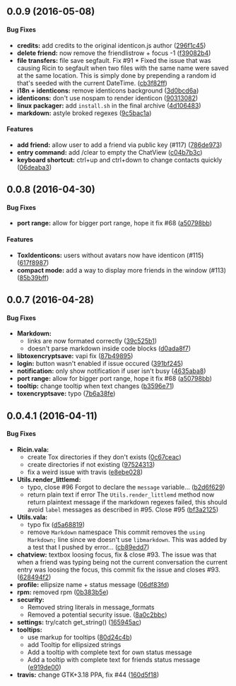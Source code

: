 ## 0.0.9 (2016-05-08)
#### Bug Fixes
* **credits:**  add credits to the original identicon.js author ([296f1c45](https://github.com/RicinApp/Ricin/commit/296f1c45a89f2622b65f4ea28ff5c15703f555f0))
* **delete friend:**  now remove the friendlistrow + focus -1 ([f39082b4](https://github.com/RicinApp/Ricin/commit/f39082b496466c061c08ff9ebfad1bcb6c81821b))
* **file transfers:**  file save segfault. Fix #91 * Fixed the issue that was causing Ricin to   segfault when two files with the same name   were saved at the same location. This is simply   done by prepending a random id that's seeded   with the current DateTime. ([cb3f82ff](https://github.com/RicinApp/Ricin/commit/cb3f82ff345af8bf2c088ff31ef5f73234c043b2))
* **i18n + identicons:**  remove identicons background ([3d0bcd6a](https://github.com/RicinApp/Ricin/commit/3d0bcd6a2f5e3dd59d847035f1e31c372534e1fb))
* **identicons:**  don't use nospam to render identicon ([90313082](https://github.com/RicinApp/Ricin/commit/903130821af9a0f6d850c7a8d39256b099acf75b))
* **linux packager:**  add `install.sh` in the final archive ([4d106483](https://github.com/RicinApp/Ricin/commit/4d106483305db05c75ef5a45f14c85716a96b750))
* **markdown:**  astyle broked regexes ([9c5bac1a](https://github.com/RicinApp/Ricin/commit/9c5bac1a2a2b7c192ced19dd2acebfe12f316ab8))

#### Features
* **add friend:**  allow user to add a friend via public key (#117) ([786de973](https://github.com/RicinApp/Ricin/commit/786de973cb5c5ac04d5c26809c1cd9700f1e3f2a))
* **entry command:**  add /clear to empty the ChatView ([c04b7b3c](https://github.com/RicinApp/Ricin/commit/c04b7b3c4d61e4d1e5eff965de2072ae2e001063))
* **keyboard shortcut:**  ctrl+up and ctrl+down to change contacts quickly ([06deaba3](https://github.com/RicinApp/Ricin/commit/06deaba390a84b0acc88ce2c2026cc942caa0b20))

## 0.0.8 (2016-04-30)
#### Bug Fixes
* **port range:**  allow for bigger port range, hope it fix #68 ([a50798bb](https://github.com/RicinApp/Ricin/commit/a50798bbeaa8443b1b2c98be0645d3d3e904fc59))

#### Features
* **ToxIdenticons:**  users without avatars now have identicon (#115) ([617f8987](https://github.com/RicinApp/Ricin/commit/617f898738b9ec4f398311b003e90c96a52b98f1))
* **compact mode:**  add a way to display more friends in the window (#113) ([85b39bff](https://github.com/RicinApp/Ricin/commit/85b39bfffe6c1476e31396af9befd10747baa9ab))

## 0.0.7 (2016-04-28)
#### Bug Fixes
* **Markdown:**
  *  links are now formated correctly ([39c525b1](https://github.com/RicinApp/Ricin/commit/39c525b1391f266b70f0989e4aae0d3b35cdd77f))
  *  doesn't parse markdown inside code blocks ([d0ada8f7](https://github.com/RicinApp/Ricin/commit/d0ada8f79050674cc2779add3a7e723aefd90f29))
* **libtoxencryptsave:**  vapi fix ([87b49895](https://github.com/RicinApp/Ricin/commit/87b49895f8e5278df7a35155dcff80c76092c8be))
* **login:**  button wasn't enabled if issue occured ([391bf245](https://github.com/RicinApp/Ricin/commit/391bf24507e663df0be494e93f6519a473c7c7ec))
* **notification:**  only show notification if user isn't busy ([4635aba8](https://github.com/RicinApp/Ricin/commit/4635aba844b9773663fe64b6cf6b5791f40d1cc3))
* **port range:**  allow for bigger port range, hope it fix #68 ([a50798bb](https://github.com/RicinApp/Ricin/commit/a50798bbeaa8443b1b2c98be0645d3d3e904fc59))
* **tooltip:**  change tooltip when text changes ([b3596e71](https://github.com/RicinApp/Ricin/commit/b3596e7162b2534f1c3904262809d944684a341a))
* **toxencryptsave:**  typo ([7b6a38fe](https://github.com/RicinApp/Ricin/commit/7b6a38fe5f54e3e4337b2ad8f4f7cdd0ca2f133e))

## 0.0.4.1 (2016-04-11)
#### Bug Fixes
* **Ricin.vala:**
  *  create Tox directories if they don't exists ([0c67ceac](https://github.com/RicinApp/Ricin/commit/0c67ceace3faf55bbc52d28401a84ab4cacc313a))
  *  create directories if not existing ([97524313](https://github.com/RicinApp/Ricin/commit/97524313cd8773281ca5ba5d9e862a533b83a5f8))
  *  fix a weird issue with travis ([e8ebe028](https://github.com/RicinApp/Ricin/commit/e8ebe02825b1c103fb9e3439adf62f5df757b6d0))
* **Utils.render_littlemd:**
  *  typo, close #96 Forgot to declare the `message` variable... ([b2d6f629](https://github.com/RicinApp/Ricin/commit/b2d6f629931375f3559952c5879f1d93c5d897a4))
  *  return plain text if error The `Utils.render_littlemd` method now return plaintext message if the markdown regexes failed, this should avoid `label` messages as described in #95. Close #95 ([bf3a2125](https://github.com/RicinApp/Ricin/commit/bf3a2125ee9d25df722b8510271c45cd5818040c))
* **Utils.vala:**
  *  typo fix ([d5a68819](https://github.com/RicinApp/Ricin/commit/d5a68819119e347b5a8fa5b14c5151a097380819))
  *  remove `Markdown` namespace This commit removes the `using Markdown;` line since we doesn't use `libmarkdown`. This was added by a test that I pushed by error... ([cb89edd7](https://github.com/RicinApp/Ricin/commit/cb89edd7f6e2dc05cbdee5057dd33b42b630d3e6))
* **chatview:**  textbox loosing focus, fix & close #93. The issue was that when a friend was typing being not the current conversation the current entry was loosing the focus, this commit fix the issue and closes #93. ([628494f2](https://github.com/RicinApp/Ricin/commit/628494f214b41fe5d3f2687c4bb2226da03aea94))
* **profile:**  ellipsize name + status message ([06df83fd](https://github.com/RicinApp/Ricin/commit/06df83fd79264d7bc3c424e26fb39f27b01b8ba6))
* **rpm:**  removed rpm ([0b383b5e](https://github.com/RicinApp/Ricin/commit/0b383b5e9b50fced94d363bb7f407f47dfb55bfc))
* **security:**  
  * Removed string literals in message_formats
  * Removed a potential security issue. ([8a0c2bbc](https://github.com/RicinApp/Ricin/commit/8a0c2bbca172955dfc30168e26a2dbd4c1220291))
* **settings:**  try/catch get_string() ([165945ac](https://github.com/RicinApp/Ricin/commit/165945ac6f8a55d4286238ab43e564773b7a9d0a))
* **tooltips:**
  *  use markup for tooltips ([80d24c4b](https://github.com/RicinApp/Ricin/commit/80d24c4bb068e9bd1bb17c90c168a0206484a97d))
  *  add Tooltip for ellipsized strings
  *  Add a tooltip with complete text for own status message
  *  Add a tooltip with complete text for friends status message ([e919de00](https://github.com/RicinApp/Ricin/commit/e919de000da452ad118e0021c29e103ff11e301b))
* **travis:**  change GTK+3.18 PPA, fix #44 ([160d5f18](https://github.com/RicinApp/Ricin/commit/160d5f18dc09a0c03f1e2a66b83488427810cb03))

